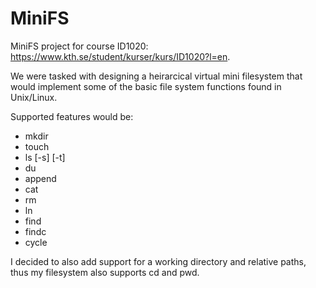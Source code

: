 MiniFS
======

MiniFS project for course ID1020: https://www.kth.se/student/kurser/kurs/ID1020?l=en.

We were tasked with designing a heirarcical virtual mini filesystem that would implement some of the basic file system functions found in Unix/Linux.

Supported features would be:
* mkdir
* touch
* ls [-s] [-t]
* du
* append
* cat
* rm 
* ln
* find
* findc
* cycle

I decided to also add support for a working directory and relative paths, thus my filesystem also supports cd and pwd.
